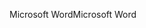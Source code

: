 <span data-ttu-id="95709-101">Microsoft Word</span><span class="sxs-lookup"><span data-stu-id="95709-101">Microsoft Word</span></span>